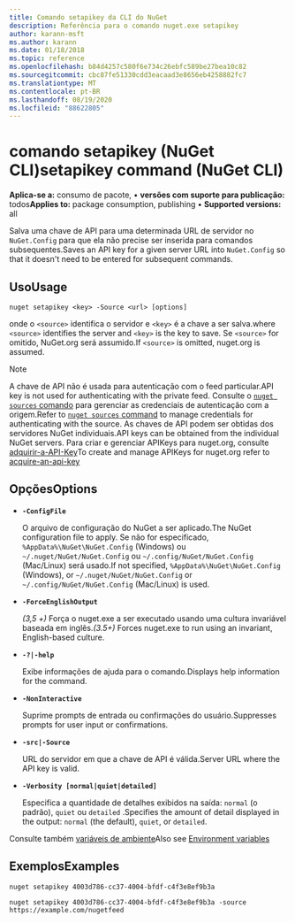 ```yaml
---
title: Comando setapikey da CLI do NuGet
description: Referência para o comando nuget.exe setapikey
author: karann-msft
ms.author: karann
ms.date: 01/18/2018
ms.topic: reference
ms.openlocfilehash: b84d4257c580f6e734c26ebfc589be27bea10c82
ms.sourcegitcommit: cbc87fe51330cdd3eacaad3e8656eb4258882fc7
ms.translationtype: MT
ms.contentlocale: pt-BR
ms.lasthandoff: 08/19/2020
ms.locfileid: "88622805"
---
```

# <a name="setapikey-command-nuget-cli"></a><span data-ttu-id="37617-103">comando setapikey (NuGet CLI)</span><span class="sxs-lookup"><span data-stu-id="37617-103">setapikey command (NuGet CLI)</span></span>

<span data-ttu-id="37617-104">**Aplica-se a:** consumo de pacote, &bullet; **versões com suporte para publicação:** todos</span><span class="sxs-lookup"><span data-stu-id="37617-104">**Applies to:** package consumption, publishing &bullet; **Supported versions:** all</span></span>

<span data-ttu-id="37617-105">Salva uma chave de API para uma determinada URL de servidor no `NuGet.Config` para que ela não precise ser inserida para comandos subsequentes.</span><span class="sxs-lookup"><span data-stu-id="37617-105">Saves an API key for a given server URL into `NuGet.Config` so that it doesn't need to be entered for subsequent commands.</span></span>

## <a name="usage"></a><span data-ttu-id="37617-106">Uso</span><span class="sxs-lookup"><span data-stu-id="37617-106">Usage</span></span>

```cli
nuget setapikey <key> -Source <url> [options]
```

<span data-ttu-id="37617-107">onde o `<source>` identifica o servidor e `<key>` é a chave a ser salva.</span><span class="sxs-lookup"><span data-stu-id="37617-107">where `<source>` identifies the server and `<key>` is the key to save.</span></span> <span data-ttu-id="37617-108">Se `<source>` for omitido, NuGet.org será assumido.</span><span class="sxs-lookup"><span data-stu-id="37617-108">If `<source>` is omitted, nuget.org is assumed.</span></span> 

> [!NOTE]
> <span data-ttu-id="37617-109">A chave de API não é usada para autenticação com o feed particular.</span><span class="sxs-lookup"><span data-stu-id="37617-109">API key is not used for authenticating with the private feed.</span></span> <span data-ttu-id="37617-110">Consulte o [ `nuget sources` comando](../cli-reference/cli-ref-sources.md) para gerenciar as credenciais de autenticação com a origem.</span><span class="sxs-lookup"><span data-stu-id="37617-110">Refer to [`nuget sources` command](../cli-reference/cli-ref-sources.md) to manage credentials for authenticating with the source.</span></span>
> <span data-ttu-id="37617-111">As chaves de API podem ser obtidas dos servidores NuGet individuais.</span><span class="sxs-lookup"><span data-stu-id="37617-111">API keys can be obtained from the individual NuGet servers.</span></span> <span data-ttu-id="37617-112">Para criar e gerenciar APIKeys para nuget.org, consulte [adquirir-a-API-Key](../../nuget-org/scoped-api-keys.md#acquire-an-api-key)</span><span class="sxs-lookup"><span data-stu-id="37617-112">To create and manage APIKeys for nuget.org refer to [acquire-an-api-key](../../nuget-org/scoped-api-keys.md#acquire-an-api-key)</span></span>

## <a name="options"></a><span data-ttu-id="37617-113">Opções</span><span class="sxs-lookup"><span data-stu-id="37617-113">Options</span></span>

- **`-ConfigFile`**

  <span data-ttu-id="37617-114">O arquivo de configuração do NuGet a ser aplicado.</span><span class="sxs-lookup"><span data-stu-id="37617-114">The NuGet configuration file to apply.</span></span> <span data-ttu-id="37617-115">Se não for especificado, `%AppData%\NuGet\NuGet.Config` (Windows) ou `~/.nuget/NuGet/NuGet.Config` ou `~/.config/NuGet/NuGet.Config` (Mac/Linux) será usado.</span><span class="sxs-lookup"><span data-stu-id="37617-115">If not specified, `%AppData%\NuGet\NuGet.Config` (Windows), or `~/.nuget/NuGet/NuGet.Config` or `~/.config/NuGet/NuGet.Config` (Mac/Linux) is used.</span></span>

- **`-ForceEnglishOutput`**

  <span data-ttu-id="37617-116">*(3,5 +)* Força o nuget.exe a ser executado usando uma cultura invariável baseada em inglês.</span><span class="sxs-lookup"><span data-stu-id="37617-116">*(3.5+)* Forces nuget.exe to run using an invariant, English-based culture.</span></span>

- **`-?|-help`**

  <span data-ttu-id="37617-117">Exibe informações de ajuda para o comando.</span><span class="sxs-lookup"><span data-stu-id="37617-117">Displays help information for the command.</span></span>

- **`-NonInteractive`**

  <span data-ttu-id="37617-118">Suprime prompts de entrada ou confirmações do usuário.</span><span class="sxs-lookup"><span data-stu-id="37617-118">Suppresses prompts for user input or confirmations.</span></span>

- **`-src|-Source`**

  <span data-ttu-id="37617-119">URL do servidor em que a chave de API é válida.</span><span class="sxs-lookup"><span data-stu-id="37617-119">Server URL where the API key is valid.</span></span>

- **`-Verbosity [normal|quiet|detailed]`**

  <span data-ttu-id="37617-120">Especifica a quantidade de detalhes exibidos na saída: `normal` (o padrão), `quiet` ou `detailed` .</span><span class="sxs-lookup"><span data-stu-id="37617-120">Specifies the amount of detail displayed in the output: `normal` (the default), `quiet`, or `detailed`.</span></span>

<span data-ttu-id="37617-121">Consulte também [variáveis de ambiente](cli-ref-environment-variables.md)</span><span class="sxs-lookup"><span data-stu-id="37617-121">Also see [Environment variables](cli-ref-environment-variables.md)</span></span>

## <a name="examples"></a><span data-ttu-id="37617-122">Exemplos</span><span class="sxs-lookup"><span data-stu-id="37617-122">Examples</span></span>

```cli
nuget setapikey 4003d786-cc37-4004-bfdf-c4f3e8ef9b3a

nuget setapikey 4003d786-cc37-4004-bfdf-c4f3e8ef9b3a -source https://example.com/nugetfeed
```
